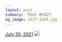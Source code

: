 ```yaml
---
layout: post
summary: 'Post #1427'
og_image: 1427-1280.jpg
---
```


<p>
  <time>
    <a href="/1427">July 30, 2021</a>
  </time>
  <a href="/1427">
    <img src="{{ site.assets_url }}/1427-640.jpg" srcset="{{ site.assets_url }}/1427-320.jpg 320w, {{ site.assets_url }}/1427-640.jpg 640w, {{ site.assets_url }}/1427-960.jpg 960w, {{ site.assets_url }}/1427-1280.jpg 1280w" sizes="(min-width: 700px) 50vw, calc(100vw - 2rem)" />
  </a>
</p>
